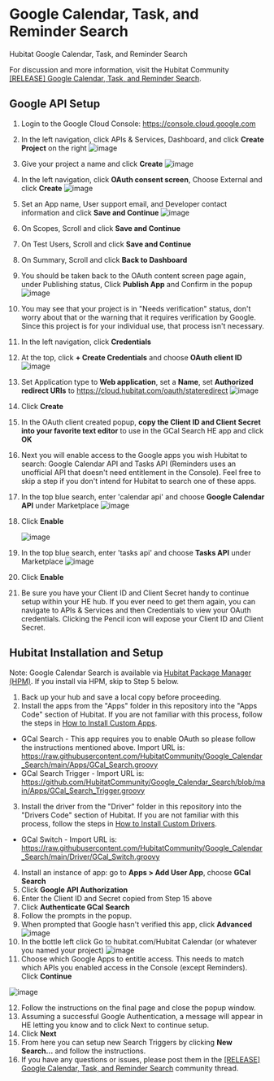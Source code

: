 # Google Calendar, Task, and Reminder Search
Hubitat Google Calendar, Task, and Reminder Search

For discussion and more information, visit the Hubitat Community <a href="https://community.hubitat.com/t/release-google-calendar-search/71397" target="_blank">[RELEASE] Google Calendar, Task, and Reminder Search</a>.

## Google API Setup
1. Login to the Google Cloud Console: https://console.cloud.google.com
2. In the left navigation, click APIs & Services, Dashboard, and click **Create Project** on the right
![image](https://user-images.githubusercontent.com/10900324/131907567-57341667-82a5-4bf2-88d7-4a5eb954f77e.png)
3. Give your project a name and click **Create**
    ![image](https://user-images.githubusercontent.com/10900324/115976609-a4b75b00-a53d-11eb-860e-a99b74d2175a.png)
4. In the left navigation, click **OAuth consent screen**, Choose External and click **Create**
![image](https://user-images.githubusercontent.com/10900324/115976626-d7f9ea00-a53d-11eb-8212-66129f4a3dbb.png)

5. Set an App name, User support email, and Developer contact information and click **Save and Continue**
![image](https://user-images.githubusercontent.com/10900324/115976691-6cfce300-a53e-11eb-881b-5e996868c97a.png)

6. On Scopes, Scroll and click **Save and Continue**
7. On Test Users, Scroll and click **Save and Continue**
8. On Summary, Scroll and click **Back to Dashboard**
9. You should be taken back to the OAuth content screen page again, under Publishing status, Click **Publish App** and Confirm in the popup
    ![image](https://user-images.githubusercontent.com/10900324/115977225-f6fb7a80-a543-11eb-88f6-d77d9605c30d.png)
10. You may see that your project is in "Needs verification" status, don't worry about that or the warning that it requires verification by Google.  Since this project is for your individual use, that process isn't necessary.
11. In the left navigation, click **Credentials**
12. At the top, click **+ Create Credentials** and choose **OAuth client ID**
    ![image](https://user-images.githubusercontent.com/10900324/115976721-e1378680-a53e-11eb-8c4b-88cfd55022cb.png)
13. Set Application type to **Web application**, set a **Name**, set **Authorized redirect URIs** to https://cloud.hubitat.com/oauth/stateredirect
    ![image](https://user-images.githubusercontent.com/10900324/151466429-40365e10-e315-447e-95d0-6da9276600a9.png)
14. Click **Create**
15. In the OAuth client created popup, **copy the Client ID and Client Secret into your favorite text editor** to use in the GCal Search HE app and click **OK**
16. Next you will enable access to the Google apps you wish Hubitat to search: Google Calendar API and Tasks API (Reminders uses an unofficial API that doesn't need entitlement in the Console).  Feel free to skip a step if you don't intend for Hubitat to search one of these apps.
17. In the top blue search, enter 'calendar api' and choose **Google Calendar API** under Marketplace
    ![image](https://user-images.githubusercontent.com/10900324/151469047-ac8c089d-abdb-4429-a915-6d12b95532a9.png)
18. Click **Enable**

    ![image](https://user-images.githubusercontent.com/10900324/115976840-037dd400-a540-11eb-9cd9-83156851f8ed.png)
 
19. In the top blue search, enter 'tasks api' and choose **Tasks API** under Marketplace
    ![image](https://user-images.githubusercontent.com/10900324/151469694-f62e8531-4b5e-466a-b48c-975421689a86.png)
20. Click **Enable**
21. Be sure you have your Client ID and Client Secret handy to continue setup within your HE hub.  If you ever need to get them again, you can navigate to APIs & Services and then Credentials to view your OAuth credentials.  Clicking the Pencil icon will expose your Client ID and Client Secret.

## Hubitat Installation and Setup
Note: Google Calendar Search is available via <a href="https://community.hubitat.com/t/beta-hubitat-package-manager/38016" target="_blank">Hubitat Package Manager (HPM)</a>. If you install via HPM, skip to Step 5 below.
1. Back up your hub and save a local copy before proceeding.
2. Install the apps from the "Apps" folder in this repository into the "Apps Code" section of Hubitat. If you are not familiar with this process, follow the steps in <a href="https://docs.hubitat.com/index.php?title=How_to_Install_Custom_Apps" target="_blank">How to Install Custom Apps</a>.
  * GCal Search - This app requires you to enable OAuth so please follow the instructions mentioned above. Import URL is: https://raw.githubusercontent.com/HubitatCommunity/Google_Calendar_Search/main/Apps/GCal_Search.groovy
  * GCal Search Trigger - Import URL is: https://github.com/HubitatCommunity/Google_Calendar_Search/blob/main/Apps/GCal_Search_Trigger.groovy
3. Install the driver from the "Driver" folder in this repository into the "Drivers Code" section of Hubitat. If you are not familiar with this process, follow the steps in <a href="https://docs.hubitat.com/index.php?title=How_to_Install_Custom_Drivers" target="_blank">How to Install Custom Drivers</a>.
  * GCal Switch - Import URL is: https://raw.githubusercontent.com/HubitatCommunity/Google_Calendar_Search/main/Driver/GCal_Switch.groovy    
4. Install an instance of app: go to **Apps > Add User App**, choose **GCal Search**
5. Click **Google API Authorization**
6. Enter the Client ID and Secret copied from Step 15 above
7. Click **Authenticate GCal Search**
8. Follow the prompts in the popup.
9. When prompted that Google hasn't verified this app, click **Advanced**
![image](https://user-images.githubusercontent.com/10900324/115977405-e51ad700-a545-11eb-8d6d-3200e16ec29b.png)
10. In the bottle left click Go to hubitat.com/Hubitat Calendar (or whatever you named your project)
![image](https://user-images.githubusercontent.com/10900324/115977420-1c898380-a546-11eb-84fd-e90d0d481094.png)
11. Choose which Google Apps to entitle access. This needs to match which APIs you enabled access in the Console (except Reminders). Click **Continue**

![image](https://user-images.githubusercontent.com/10900324/151471423-93f96511-f5bc-4024-abd1-5dcce5c4c61f.png)

12. Follow the instructions on the final page and close the popup window.
13. Assuming a successful Google Authentication, a message will appear in HE letting you know and to click Next to continue setup.
14. Click **Next**
15. From here you can setup new Search Triggers by clicking **New Search...** and follow the instructions.
16. If you have any questions or issues, please post them in the <a href="https://community.hubitat.com/t/release-google-calendar-search/71397" target="_blank">[RELEASE] Google Calendar, Task, and Reminder Search</a> community thread.

